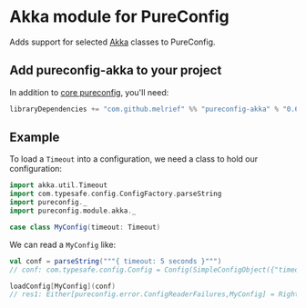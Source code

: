 # Akka module for PureConfig

Adds support for selected [Akka](http://akka.io/) classes to PureConfig.

## Add pureconfig-akka to your project

In addition to [core pureconfig](https://github.com/melrief/pureconfig), you'll need:

```scala
libraryDependencies += "com.github.melrief" %% "pureconfig-akka" % "0.6.0"
```

## Example

To load a `Timeout` into a configuration, we need a class to hold our configuration:

```scala
import akka.util.Timeout
import com.typesafe.config.ConfigFactory.parseString
import pureconfig._
import pureconfig.module.akka._

case class MyConfig(timeout: Timeout)
```

We can read a `MyConfig` like:
```scala
val conf = parseString("""{ timeout: 5 seconds }""")
// conf: com.typesafe.config.Config = Config(SimpleConfigObject({"timeout":"5 seconds"}))

loadConfig[MyConfig](conf)
// res1: Either[pureconfig.error.ConfigReaderFailures,MyConfig] = Right(MyConfig(Timeout(5 seconds)))
```


